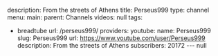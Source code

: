 description: From the streets of Athens
title: Perseus999
type: channel
menu:
  main:
    parent: Channels
videos: null
tags:
- breadtube
url: /perseus999/
providers:
  youtube:
    name: Perseus999
    slug: Perseus999
    url: https://www.youtube.com/user/Perseus999
    description: From the streets of Athens
    subscribers: 20172
--- null
